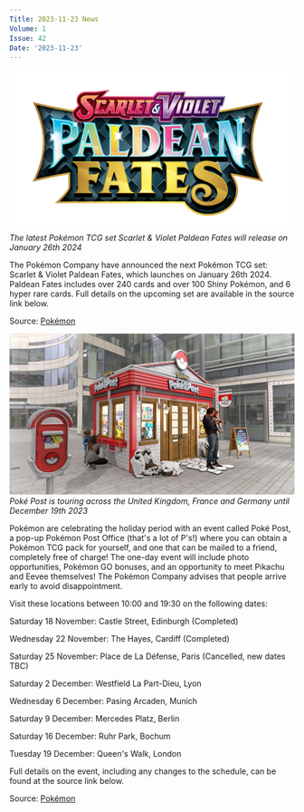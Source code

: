 ```yaml
---
Title: 2023-11-23 News
Volume: 1
Issue: 42
Date: '2023-11-23'
---
```



[![The latest Pokémon TCG set Scarlet & Violet Paldean Fates will release on January 26th 2024](/web/images/the-latest-pokemon-tcg-set-scarlet-violet-paldean-fates-will-release-on-january-26th-2024.png)](/web/images/the-latest-pokemon-tcg-set-scarlet-violet-paldean-fates-will-release-on-january-26th-2024.png)*The latest Pokémon TCG set Scarlet & Violet Paldean Fates will release on January 26th 2024*



The Pokémon Company have announced the next Pokémon TCG set: Scarlet & Violet Paldean Fates, which launches on January 26th 2024. Paldean Fates includes over 240 cards and over 100 Shiny Pokémon, and 6 hyper rare cards. Full details on the upcoming set are available in the source link below.

Source: [Pokémon](https://www.pokemon.com/us/pokemon-tcg/scarlet-violet-paldean-fates/explore-and-watch/)



[![Poké Post is touring across the United Kingdom, France and Germany until December 19th 2023](/web/images/poke-post-is-touring-across-the-united-kingdom-france-and-germany-until-december-19th-2023.jpeg)](/web/images/poke-post-is-touring-across-the-united-kingdom-france-and-germany-until-december-19th-2023.jpeg)*Poké Post is touring across the United Kingdom, France and Germany until December 19th 2023*



Pokémon are celebrating the holiday period with an event called Poké Post, a pop-up Pokémon Post Office (that's a lot of P's!) where you can obtain a Pokémon TCG pack for yourself, and one that can be mailed to a friend, completely free of charge! The one-day event will include photo opportunities, Pokémon GO bonuses, and an opportunity to meet Pikachu and Eevee themselves! The Pokémon Company advises that people arrive early to avoid disappointment.

Visit these locations between 10:00 and 19:30 on the following dates:

Saturday 18 November: Castle Street, Edinburgh (Completed)  

Wednesday 22 November: The Hayes, Cardiff (Completed)  

Saturday 25 November: Place de La Défense, Paris (Cancelled, new dates TBC)  

Saturday 2 December: Westfield La Part-Dieu, Lyon  

Wednesday 6 December: Pasing Arcaden, Munich  

Saturday 9 December: Mercedes Platz, Berlin  

Saturday 16 December: Ruhr Park, Bochum  

Tuesday 19 December: Queen's Walk, London  

Full details on the event, including any changes to the schedule, can be found at the source link below.

Source: [Pokémon](https://www.pokemon.com/uk/pokemon-news/send-a-friend-a-pokemon-tcg-gift-at-the-poke-post-mailing-office)